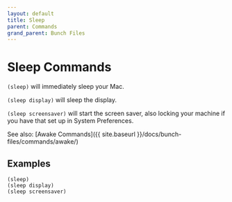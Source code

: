 ```yaml
---
layout: default
title: Sleep
parent: Commands
grand_parent: Bunch Files
---
```

# Sleep Commands

`(sleep)` will immediately sleep your Mac. 

`(sleep display)` will sleep the display.

`(sleep screensaver)` will start the screen saver, also locking your machine if you have that set up in System Preferences.

See also: [Awake Commands]({{ site.baseurl }}/docs/bunch-files/commands/awake/)

## Examples

```
(sleep)
(sleep display)
(sleep screensaver)
```
